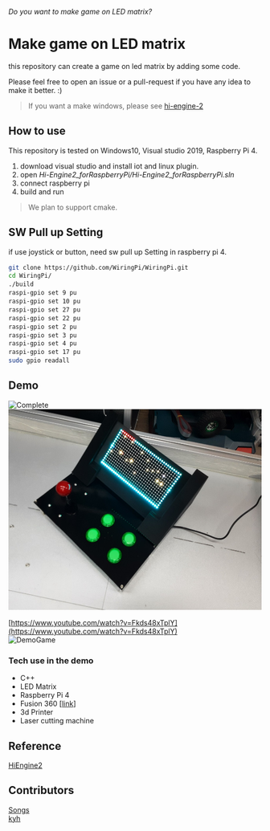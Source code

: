 *Do you want to make game on LED matrix?*
# Make game on LED matrix
this repository can create a game on led matrix by adding some code.

Please feel free to open an issue or a pull-request if you have any idea to make it better. :)

> If you want a make windows, please see [hi-engine-2](https://github.com/BudlePlay/Hi-Engine2)  


## How to use
This repository is tested on Windows10, Visual studio 2019, Raspberry Pi 4.  

1. download visual studio and install iot and linux plugin.  
2. open *Hi-Engine2_forRaspberryPi/Hi-Engine2_forRaspberryPi.sln*
3. connect raspberry pi 
4. build and run

> We plan to support cmake.

## SW Pull up Setting
if use joystick or button, need sw pull up Setting in raspberry pi 4.  
```sh
git clone https://github.com/WiringPi/WiringPi.git
cd WiringPi/
./build
raspi-gpio set 9 pu
raspi-gpio set 10 pu
raspi-gpio set 27 pu
raspi-gpio set 22 pu
raspi-gpio set 2 pu
raspi-gpio set 3 pu
raspi-gpio set 4 pu
raspi-gpio set 17 pu 
sudo gpio readall
```

## Demo
![Complete](imgs/Complete.gif)  
<img src="imgs/Complete.jpg" height="400">  

[https://www.youtube.com/watch?v=Fkds48xTplY](https://www.youtube.com/watch?v=Fkds48xTplY)  
![DemoGame](imgs/DemoGame.gif)  


### Tech use in the demo
- C++
- LED Matrix 
- Raspberry Pi 4
- Fusion 360 [[link](hardware/)]
- 3d Printer
- Laser cutting machine



## Reference
[HiEngine2](https://github.com/BudlePlay/Hi-Engine2)

## Contributors
[Songs](https://github.com/SHSongs)  
[kyh](https://github.com/1q2f3d)